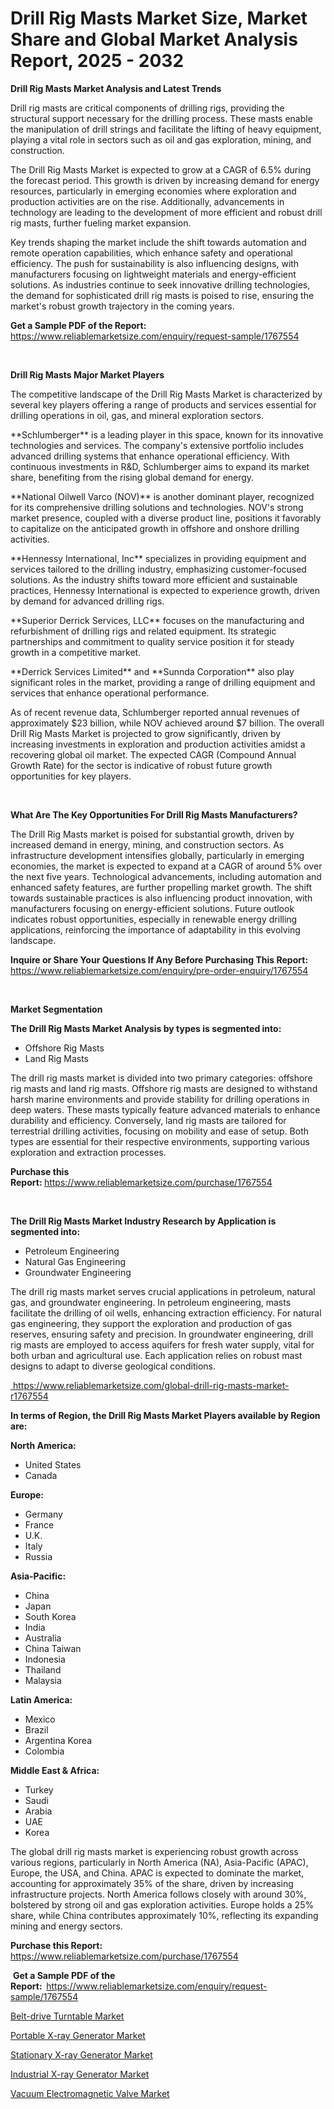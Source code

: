 <p><h1>Drill Rig Masts Market Size, Market Share and Global Market Analysis Report, 2025 - 2032</h1></p><p><strong>Drill Rig Masts Market Analysis and Latest Trends</strong></p>
<p><p>Drill rig masts are critical components of drilling rigs, providing the structural support necessary for the drilling process. These masts enable the manipulation of drill strings and facilitate the lifting of heavy equipment, playing a vital role in sectors such as oil and gas exploration, mining, and construction. </p><p>The Drill Rig Masts Market is expected to grow at a CAGR of 6.5% during the forecast period. This growth is driven by increasing demand for energy resources, particularly in emerging economies where exploration and production activities are on the rise. Additionally, advancements in technology are leading to the development of more efficient and robust drill rig masts, further fueling market expansion. </p><p>Key trends shaping the market include the shift towards automation and remote operation capabilities, which enhance safety and operational efficiency. The push for sustainability is also influencing designs, with manufacturers focusing on lightweight materials and energy-efficient solutions. As industries continue to seek innovative drilling technologies, the demand for sophisticated drill rig masts is poised to rise, ensuring the market's robust growth trajectory in the coming years.</p></p>
<p><strong>Get a Sample PDF of the Report:&nbsp;</strong> <a href="https://www.reliablemarketsize.com/enquiry/request-sample/1767554?utm_campaign=2113&utm_medium=2&utm_source=Github&utm_content=ia&utm_term=11042025&utm_id=drill-rig-masts">https://www.reliablemarketsize.com/enquiry/request-sample/1767554</a></p>
<p>&nbsp;</p>
<p><strong>Drill Rig Masts Major Market Players</strong></p>
<p><p>The competitive landscape of the Drill Rig Masts Market is characterized by several key players offering a range of products and services essential for drilling operations in oil, gas, and mineral exploration sectors.</p><p>**Schlumberger** is a leading player in this space, known for its innovative technologies and services. The company's extensive portfolio includes advanced drilling systems that enhance operational efficiency. With continuous investments in R&D, Schlumberger aims to expand its market share, benefiting from the rising global demand for energy.</p><p>**National Oilwell Varco (NOV)** is another dominant player, recognized for its comprehensive drilling solutions and technologies. NOV's strong market presence, coupled with a diverse product line, positions it favorably to capitalize on the anticipated growth in offshore and onshore drilling activities.</p><p>**Hennessy International, Inc** specializes in providing equipment and services tailored to the drilling industry, emphasizing customer-focused solutions. As the industry shifts toward more efficient and sustainable practices, Hennessy International is expected to experience growth, driven by demand for advanced drilling rigs.</p><p>**Superior Derrick Services, LLC** focuses on the manufacturing and refurbishment of drilling rigs and related equipment. Its strategic partnerships and commitment to quality service position it for steady growth in a competitive market.</p><p>**Derrick Services Limited** and **Sunnda Corporation** also play significant roles in the market, providing a range of drilling equipment and services that enhance operational performance.</p><p>As of recent revenue data, Schlumberger reported annual revenues of approximately $23 billion, while NOV achieved around $7 billion. The overall Drill Rig Masts Market is projected to grow significantly, driven by increasing investments in exploration and production activities amidst a recovering global oil market. The expected CAGR (Compound Annual Growth Rate) for the sector is indicative of robust future growth opportunities for key players.</p></p>
<p>&nbsp;</p>
<p><strong>What Are The Key Opportunities For Drill Rig Masts Manufacturers?</strong></p>
<p><p>The Drill Rig Masts market is poised for substantial growth, driven by increased demand in energy, mining, and construction sectors. As infrastructure development intensifies globally, particularly in emerging economies, the market is expected to expand at a CAGR of around 5% over the next five years. Technological advancements, including automation and enhanced safety features, are further propelling market growth. The shift towards sustainable practices is also influencing product innovation, with manufacturers focusing on energy-efficient solutions. Future outlook indicates robust opportunities, especially in renewable energy drilling applications, reinforcing the importance of adaptability in this evolving landscape.</p></p>
<p><strong>Inquire or Share Your Questions If Any Before Purchasing This Report:</strong> <a href="https://www.reliablemarketsize.com/enquiry/pre-order-enquiry/1767554?utm_campaign=2113&utm_medium=2&utm_source=Github&utm_content=ia&utm_term=11042025&utm_id=drill-rig-masts">https://www.reliablemarketsize.com/enquiry/pre-order-enquiry/1767554</a></p>
<p>&nbsp;</p>
<p><strong>Market Segmentation</strong></p>
<p><strong>The Drill Rig Masts Market Analysis by types is segmented into:</strong></p>
<p><ul><li>Offshore Rig Masts</li><li>Land Rig Masts</li></ul></p>
<p><p>The drill rig masts market is divided into two primary categories: offshore rig masts and land rig masts. Offshore rig masts are designed to withstand harsh marine environments and provide stability for drilling operations in deep waters. These masts typically feature advanced materials to enhance durability and efficiency. Conversely, land rig masts are tailored for terrestrial drilling activities, focusing on mobility and ease of setup. Both types are essential for their respective environments, supporting various exploration and extraction processes.</p></p>
<p><strong>Purchase this Report:&nbsp;</strong><a href="https://www.reliablemarketsize.com/purchase/1767554?utm_campaign=2113&utm_medium=2&utm_source=Github&utm_content=ia&utm_term=11042025&utm_id=drill-rig-masts">https://www.reliablemarketsize.com/purchase/1767554</a></p>
<p>&nbsp;</p>
<p><strong>The Drill Rig Masts Market Industry Research by Application is segmented into:</strong></p>
<p><ul><li>Petroleum Engineering</li><li>Natural Gas Engineering</li><li>Groundwater Engineering</li></ul></p>
<p><p>The drill rig masts market serves crucial applications in petroleum, natural gas, and groundwater engineering. In petroleum engineering, masts facilitate the drilling of oil wells, enhancing extraction efficiency. For natural gas engineering, they support the exploration and production of gas reserves, ensuring safety and precision. In groundwater engineering, drill rig masts are employed to access aquifers for fresh water supply, vital for both urban and agricultural use. Each application relies on robust mast designs to adapt to diverse geological conditions.</p></p>
<p><a href="https://www.reliablemarketsize.com/global-drill-rig-masts-market-r1767554?utm_campaign=2113&utm_medium=2&utm_source=Github&utm_content=ia&utm_term=11042025&utm_id=drill-rig-masts">&nbsp;https://www.reliablemarketsize.com/global-drill-rig-masts-market-r1767554</a></p>
<p><strong>In terms of Region, the Drill Rig Masts Market Players available by Region are:</strong></p>
<p>
    <p> <strong> North America: </strong>
        <ul>
            <li>United States</li>
            <li>Canada</li>
        </ul>
        </p> 
    <p> <strong> Europe: </strong>
        <ul>
            <li>Germany</li>
            <li>France</li>
            <li>U.K.</li>
            <li>Italy</li>
            <li>Russia</li>
        </ul>
        </p> 
    <p> <strong> Asia-Pacific: </strong>
        <ul>
            <li>China</li>
            <li>Japan</li>
            <li>South Korea</li>
            <li>India</li>
            <li>Australia</li>
            <li>China Taiwan</li>
            <li>Indonesia</li>
            <li>Thailand</li>
            <li>Malaysia</li>
        </ul>
        </p> 
    <p> <strong> Latin America: </strong>
        <ul>
            <li>Mexico</li>
            <li>Brazil</li>
            <li>Argentina Korea</li>
            <li>Colombia</li>
        </ul>
        </p> 
    <p> <strong> Middle East & Africa: </strong>
        <ul>
            <li>Turkey</li>
            <li>Saudi</li>
            <li>Arabia</li>
            <li>UAE</li>
            <li>Korea</li>
        </ul>
    </p>
    </p>
<p><p>The global drill rig masts market is experiencing robust growth across various regions, particularly in North America (NA), Asia-Pacific (APAC), Europe, the USA, and China. APAC is expected to dominate the market, accounting for approximately 35% of the share, driven by increasing infrastructure projects. North America follows closely with around 30%, bolstered by strong oil and gas exploration activities. Europe holds a 25% share, while China contributes approximately 10%, reflecting its expanding mining and energy sectors.</p></p>
<p><strong>Purchase this Report: </strong><a href="https://www.reliablemarketsize.com/purchase/1767554?utm_campaign=2113&utm_medium=2&utm_source=Github&utm_content=ia&utm_term=11042025&utm_id=drill-rig-masts">https://www.reliablemarketsize.com/purchase/1767554</a></p>
<p>&nbsp;<strong>Get a Sample PDF of the Report:&nbsp;&nbsp;</strong><a href="https://www.reliablemarketsize.com/enquiry/request-sample/1767554?utm_campaign=2113&utm_medium=2&utm_source=Github&utm_content=ia&utm_term=11042025&utm_id=drill-rig-masts">https://www.reliablemarketsize.com/enquiry/request-sample/1767554</a></p>
<p><strong></strong></p>
<p><p><a href="https://github.com/landtmman/Market-Research-Report-List-1/blob/main/belt-drive-turntable-market.md?utm_campaign=2113&utm_medium=2&utm_source=Github&utm_content=ia&utm_term=11042025&utm_id=drill-rig-masts">Belt-drive Turntable Market</a></p><p><a href="https://github.com/keehnkaesssi/Market-Research-Report-List-1/blob/main/portable-x-ray-generator-market.md?utm_campaign=2113&utm_medium=2&utm_source=Github&utm_content=ia&utm_term=11042025&utm_id=drill-rig-masts">Portable X-ray Generator Market</a></p><p><a href="https://github.com/viohlbrenksf/Market-Research-Report-List-1/blob/main/stationary-x-ray-generator-market.md?utm_campaign=2113&utm_medium=2&utm_source=Github&utm_content=ia&utm_term=11042025&utm_id=drill-rig-masts">Stationary X-ray Generator Market</a></p><p><a href="https://github.com/vasosblenksk/Market-Research-Report-List-1/blob/main/industrial-x-ray-generator-market.md?utm_campaign=2113&utm_medium=2&utm_source=Github&utm_content=ia&utm_term=11042025&utm_id=drill-rig-masts">Industrial X-ray Generator Market</a></p><p><a href="https://github.com/tigoryemm/Market-Research-Report-List-1/blob/main/vacuum-electromagnetic-valve-market.md?utm_campaign=2113&utm_medium=2&utm_source=Github&utm_content=ia&utm_term=11042025&utm_id=drill-rig-masts">Vacuum Electromagnetic Valve Market</a></p></p>